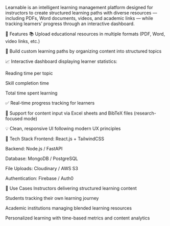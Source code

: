 Learnable is an intelligent learning management platform designed for instructors to create structured learning paths with diverse resources — including PDFs, Word documents, videos, and academic links — while tracking learners’ progress through an interactive dashboard.

🧠 Features
📚 Upload educational resources in multiple formats (PDF, Word, video links, etc.)

🧭 Build custom learning paths by organizing content into structured topics

📈 Interactive dashboard displaying learner statistics:

Reading time per topic

Skill completion time

Total time spent learning

✅ Real-time progress tracking for learners

🔗 Support for content input via Excel sheets and BibTeX files (research-focused mode)

💡 Clean, responsive UI following modern UX principles

🚀 Tech Stack
Frontend: React.js + TailwindCSS

Backend: Node.js / FastAPI

Database: MongoDB / PostgreSQL

File Uploads: Cloudinary / AWS S3

Authentication: Firebase / Auth0

📌 Use Cases
Instructors delivering structured learning content

Students tracking their own learning journey

Academic institutions managing blended learning resources

Personalized learning with time-based metrics and content analytics

